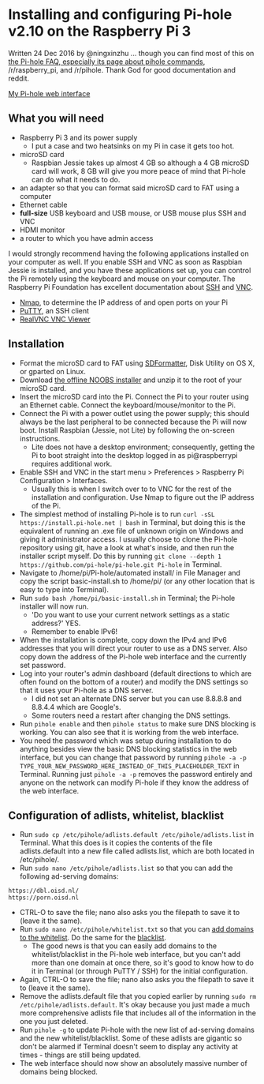 # Installing and configuring Pi-hole v2.10 on the Raspberry Pi 3

Written 24 Dec 2016 by @ningxinzhu ... though you can find most of this on [the Pi-hole FAQ, especially its page about pihole commands](https://discourse.pi-hole.net/t/the-pihole-command-with-examples/738), /r/raspberry_pi, and /r/pihole. Thank God for good documentation and reddit.

[My Pi-hole web interface](https://i.imgur.com/NJ3v4TT.jpg)

## What you will need
- Raspberry Pi 3 and its power supply
  - I put a case and two heatsinks on my Pi in case it gets too hot.
- microSD card
  - Raspbian Jessie takes up almost 4 GB so although a 4 GB microSD card will work, 8 GB will give you more peace of mind that Pi-hole can do what it needs to do.
- an adapter so that you can format said microSD card to FAT using a computer
- Ethernet cable
- **full-size** USB keyboard and USB mouse, or USB mouse plus SSH and VNC
- HDMI monitor
- a router to which you have admin access

I would strongly recommend having the following applications installed on your computer as well. If you enable SSH and VNC as soon as Raspbian Jessie is installed, and you have these applications set up, you can control the Pi remotely using the keyboard and mouse on your computer. The Raspberry Pi Foundation has excellent documentation about [SSH](https://www.raspberrypi.org/documentation/remote-access/ssh/) and [VNC](https://www.raspberrypi.org/documentation/remote-access/vnc/).
- [Nmap](https://nmap.org/download.html), to determine the IP address of and open ports on your Pi
- [PuTTY](http://www.chiark.greenend.org.uk/~sgtatham/putty/download.html), an SSH client
- [RealVNC VNC Viewer](https://www.realvnc.com/download/viewer/)

## Installation
- Format the microSD card to FAT using [SDFormatter](https://www.sdcard.org/downloads/formatter_4/), Disk Utility on OS X, or gparted on Linux.
- Download [the offline NOOBS installer](https://www.raspberrypi.org/downloads/noobs/) and unzip it to the root of your microSD card.
- Insert the microSD card into the Pi. Connect the Pi to your router using an Ethernet cable. Connect the keyboard/mouse/monitor to the Pi.
- Connect the Pi with a power outlet using the power supply; this should always be the last peripheral to be connected because the Pi will now boot. Install Raspbian (Jessie, not Lite) by following the on-screen instructions.
  - Lite does not have a desktop environment; consequently, getting the Pi to boot straight into the desktop logged in as pi@raspberrypi requires additional work.
- Enable SSH and VNC in the start menu > Preferences > Raspberry Pi Configuration > Interfaces.
  - Usually this is when I switch over to to VNC for the rest of the installation and configuration. Use Nmap to figure out the IP address of the Pi.
- The simplest method of installing Pi-hole is to run `curl -sSL https://install.pi-hole.net | bash` in Terminal, but doing this is the equivalent of running an .exe file of unknown origin on Windows and giving it administrator access. I usually choose to clone the Pi-hole repository using git, have a look at what's inside, and then run the installer script myself. Do this by running `git clone --depth 1 https://github.com/pi-hole/pi-hole.git Pi-hole` in Terminal.
- Navigate to /home/pi/Pi-hole/automated install/ in File Manager and copy the script basic-install.sh to /home/pi/ (or any other location that is easy to type into Terminal).
- Run `sudo bash /home/pi/basic-install.sh` in Terminal; the Pi-hole installer will now run.
  - 'Do you want to use your current network settings as a static address?' YES.
  - Remember to enable IPv6!
- When the installation is complete, copy down the IPv4 and IPv6 addresses that you will direct your router to use as a DNS server. Also copy down the address of the Pi-hole web interface and the currently set password.
- Log into your router's admin dashboard (default directions to which are often found on the bottom of a router) and modify the DNS settings so that it uses your Pi-hole as a DNS server.
  - I did not set an alternate DNS server but you can use 8.8.8.8 and 8.8.4.4 which are Google's.
  - Some routers need a restart after changing the DNS settings.
- Run `pihole enable` and then `pihole status` to make sure DNS blocking is working. You can also see that it is working from the web interface.
- You need the password which was setup during installation to do anything besides view the basic DNS blocking statistics in the web interface, but you can change that password by running `pihole -a -p TYPE_YOUR_NEW_PASSWORD_HERE_INSTEAD_OF_THIS_PLACEHOLDER_TEXT` in Terminal. Running just `pihole -a -p` removes the password entirely and anyone on the network can modify Pi-hole if they know the address of the web interface.

## Configuration of adlists, whitelist, blacklist
- Run `sudo cp /etc/pihole/adlists.default /etc/pihole/adlists.list` in Terminal. What this does is it copies the contents of the file adlists.default into a new file called adlists.list, which are both located in /etc/pihole/.
- Run `sudo nano /etc/pihole/adlists.list` so that you can add the following ad-serving domains:
```
https://dbl.oisd.nl/
https://porn.oisd.nl
```
- CTRL-O to save the file; nano also asks you the filepath to save it to (leave it the same).
- Run `sudo nano /etc/pihole/whitelist.txt` so that you can [add domains to the whitelist](https://github.com/ningxinzhu/pihole/blob/master/whitelist.txt). Do the same for the [blacklist](https://github.com/ningxinzhu/pihole/blob/master/blacklist.txt).
  - The good news is that you can easily add domains to the whitelist/blacklist in the Pi-hole web interface, but you can't add more than one domain at once there, so it's good to know how to do it in Terminal (or through PuTTY / SSH) for the initial configuration.
- Again, CTRL-O to save the file; nano also asks you the filepath to save it to (leave it the same).
- Remove the adlists.default file that you copied earlier by running `sudo rm /etc/pihole/adlists.default`. It's okay because you just made a much more comprehensive adlists file that includes all of the information in the one you just deleted.
- Run `pihole -g` to update Pi-hole with the new list of ad-serving domains and the new whitelist/blacklist. Some of these adlists are gigantic so don't be alarmed if Terminal doesn't seem to display any activity at times - things are still being updated.
- The web interface should now show an absolutely massive number of domains being blocked.
